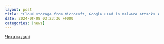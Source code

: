 ```yaml
---
layout: post
title: "Cloud storage from Microsoft, Google used in malware attacks • The Register"
date: 2024-08-08 03:23:36 +0000
categories: [news]
---
```


[Читати далі](https://www.theregister.com/2024/08/08/microsoft_google_cloud_storage_malware/)
